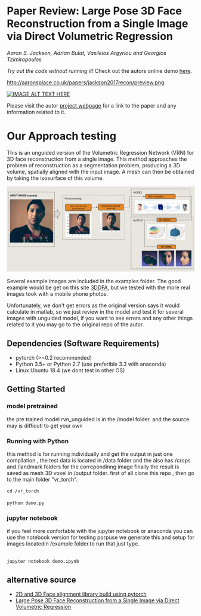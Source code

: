 # Paper Review: Large Pose 3D Face Reconstruction from a Single Image via Direct Volumetric Regression

*Aaron S. Jackson, Adrian Bulat, Vasileios Argyriou and Georgios Tzimiropoulos*

*Try out the code without running it!* Check out the autors online demo [here](http://www.cs.nott.ac.uk/~psxasj/3dme/).

http://aaronsplace.co.uk/papers/jackson2017recon/preview.png

[![IMAGE ALT TEXT HERE](https://img.youtube.com/vi/YOUTUBE_VIDEO_ID_HERE/0.jpg)](https://www.youtube.com/watch?v=XWRRvUBN1wk)

Please visit the autor [project webpage](http://aaronsplace.co.uk/papers/jackson2017recon/) for a link to the paper and any information related to it.

# Our Approach testing

This is an unguided version of the Volumetric Regression Network (VRN)
for 3D face reconstruction from a single image. This method approaches
the problem of reconstruction as a segmentation problem, producing a
3D volume, spatially aligned with the input image. A mesh can then be
obtained by taking the isosurface of this volume.

![alt text](https://github.com/roxanasoto/P1_CalibracionCamara/blob/master/Trabajo%202/codigo/Avance1/vrn_torch/Selection_021.png)


Several example images are included in the examples folder. The good example would be get on this site
[3DDFA](http://www.cbsr.ia.ac.cn/users/xiangyuzhu/projects/3DDFA/main.htm), but we tested with the more real images took with a mobile phone photos.

Unfortunately, we don't get errors as the original version says it would calculate in matlab, so we just review in the model and test it for several images with unguided model, if you want to see errors and any other things related to it you may go to the original repo of the autor.

## Dependencies (Software Requirements)

* pytorch (>=0.2 recommended)
* Python 3.5+ or Python 2.7 (use preferible 3.3  with anaconda)
* Linux Ubuntu 18.4 (we dont test in other OS)

## Getting Started

### model pretrained 
the pre trained model rvn_unguided is in the /model folder. and the source may is difficutl to get your own
### Running with Python 
this method is for running individually and get the output in just one compilation , the test data is located in /data folder and the also has /crops and /landmark folders for the correpondinng image finally the result is saved as mesh 3D voxel in /output folder.
first of all clone this repo , then go to the main folder "vr_torch".
```
cd /vr_torch

python demo.py

```
### jupyter notebook 
if you feel more confortable with the jupyter notebook or anaconda you can use the notebook version for testing porpuse we generate this and setup for images locatedin /example folder.to run that just type.

```

jupyter notebook demo.ipynb 

```
## alternative source 
* [2D and 3D Face alignment library build using pytorch](https://github.com/1adrianb/face-alignment)
* [Large Pose 3D Face Reconstruction from a Single Image via Direct Volumetric Regression ](https://github.com/AaronJackson/vrn)

